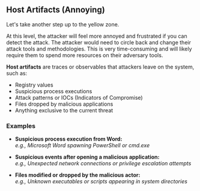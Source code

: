 ## Host Artifacts (Annoying)

Let's take another step up to the yellow zone.

At this level, the attacker will feel more annoyed and frustrated if you can detect the attack. The attacker would need to circle back and change their attack tools and methodologies. This is very time-consuming and will likely require them to spend more resources on their adversary tools.

**Host artifacts** are traces or observables that attackers leave on the system, such as:

- Registry values
- Suspicious process executions
- Attack patterns or IOCs (Indicators of Compromise)
- Files dropped by malicious applications
- Anything exclusive to the current threat

### Examples

- **Suspicious process execution from Word:**  
    _e.g., Microsoft Word spawning PowerShell or cmd.exe_

- **Suspicious events after opening a malicious application:**  
    _e.g., Unexpected network connections or privilege escalation attempts_

- **Files modified or dropped by the malicious actor:**  
    _e.g., Unknown executables or scripts appearing in system directories_
